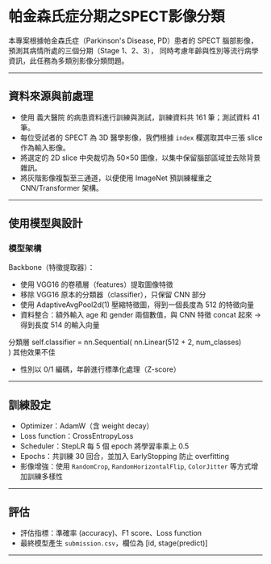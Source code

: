 
# 帕金森氏症分期之SPECT影像分類

本專案根據帕金森氏症（Parkinson's Disease, PD）患者的 SPECT 腦部影像，預測其病情所處的三個分期（Stage 1、2、3），
同時考慮年齡與性別等流行病學資訊，此任務為多類別影像分類問題。

---

## 資料來源與前處理

- 使用 義大醫院 的病患資料進行訓練與測試，訓練資料共 161 筆；測試資料 41 筆。
- 每位受試者的 SPECT 為 3D 醫學影像，我們根據 `index` 欄選取其中三張 slice 作為輸入影像。
- 將選定的 2D slice 中央裁切為 50×50 圖像，以集中保留腦部區域並去除背景雜訊。
- 將灰階影像複製至三通道，以便使用 ImageNet 預訓練權重之 CNN/Transformer 架構。

---

## 使用模型與設計

### 模型架構

Backbone（特徵提取器）：
- 使用 VGG16 的卷積層（features）提取圖像特徵
- 移除 VGG16 原本的分類器（classifier），只保留 CNN 部分
- 使用 AdaptiveAvgPool2d(1) 壓縮特徵圖，得到一個長度為 512 的特徵向量
- 資料整合：額外輸入 age 和 gender 兩個數值，與 CNN 特徵 concat 起來 → 得到長度 514 的輸入向量

分類層
self.classifier = nn.Sequential(
            nn.Linear(512 + 2, num_classes)        
            )
其他效果不佳

- 性別以 0/1 編碼，年齡進行標準化處理（Z-score）
---

## 訓練設定

- Optimizer：AdamW（含 weight decay）
- Loss function：CrossEntropyLoss
- Scheduler：StepLR 每 5 個 epoch 將學習率乘上 0.5
- Epochs：共訓練 30 回合，並加入 EarlyStopping 防止 overfitting
- 影像增強：使用 `RandomCrop`, `RandomHorizontalFlip`, `ColorJitter` 等方式增加訓練多樣性

---

## 評估

- 評估指標：準確率 (accuracy)、F1 score、Loss function
- 最終模型產生 `submission.csv`，欄位為 [id, stage(predict)]
  
---
